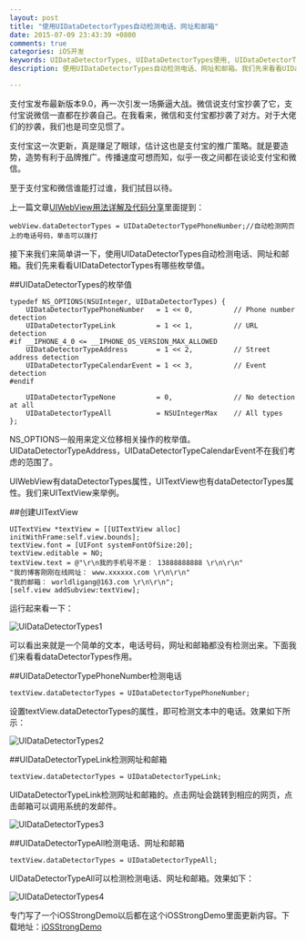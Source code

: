 ```yaml
---
layout: post
title: "使用UIDataDetectorTypes自动检测电话、网址和邮箱"
date: 2015-07-09 23:43:39 +0800
comments: true
categories: iOS开发
keywords: UIDataDetectorTypes, UIDataDetectorTypes使用, UIDataDetectorTypes用法详解, UIDataDetectorTypes简介, 刚刚在线
description: 使用UIDataDetectorTypes自动检测电话、网址和邮箱。我们先来看看UIDataDetectorTypes有哪些枚举值。

---
```


支付宝发布最新版本9.0，再一次引发一场撕逼大战。微信说支付宝抄袭了它，支付宝说微信一直都在抄袭自己。在我看来，微信和支付宝都抄袭了对方。对于大佬们的抄袭，我们也是司空见惯了。

支付宝这一次更新，真是赚足了眼球，估计这也是支付宝的推广策略。就是要造势，造势有利于品牌推广。传播速度可想而知，似乎一夜之间都在谈论支付宝和微信。

至于支付宝和微信谁能打过谁，我们拭目以待。

上一篇文章[UIWebView用法详解及代码分享](http://www.superqq.com/blog/2015/07/08/uiwebviewyong-fa-xiang-jie/)里面提到：

	webView.dataDetectorTypes = UIDataDetectorTypePhoneNumber;//自动检测网页上的电话号码，单击可以拨打
	
接下来我们来简单讲一下，使用UIDataDetectorTypes自动检测电话、网址和邮箱。我们先来看看UIDataDetectorTypes有哪些枚举值。

##UIDataDetectorTypes的枚举值

	typedef NS_OPTIONS(NSUInteger, UIDataDetectorTypes) {
	    UIDataDetectorTypePhoneNumber   = 1 << 0,          // Phone number detection
	    UIDataDetectorTypeLink          = 1 << 1,          // URL detection    
	#if __IPHONE_4_0 <= __IPHONE_OS_VERSION_MAX_ALLOWED
	    UIDataDetectorTypeAddress       = 1 << 2,          // Street address detection
	    UIDataDetectorTypeCalendarEvent = 1 << 3,          // Event detection
	#endif    
	
	    UIDataDetectorTypeNone          = 0,               // No detection at all
	    UIDataDetectorTypeAll           = NSUIntegerMax    // All types
	};
	
NS_OPTIONS一般用来定义位移相关操作的枚举值。UIDataDetectorTypeAddress，UIDataDetectorTypeCalendarEvent不在我们考虑的范围了。

UIWebView有dataDetectorTypes属性，UITextView也有dataDetectorTypes属性。我们来UITextView来举例。

##创建UITextView

	UITextView *textView = [[UITextView alloc] initWithFrame:self.view.bounds];
    textView.font = [UIFont systemFontOfSize:20];
    textView.editable = NO;
    textView.text = @"\r\n我的手机号不是： 13888888888 \r\n\r\n"
    "我的博客刚刚在线网址： www.xxxxxx.com \r\n\r\n"
    "我的邮箱： worldligang@163.com \r\n\r\n";
    [self.view addSubview:textView];

运行起来看一下：

![UIDataDetectorTypes1](http://7xjrlb.com1.z0.glb.clouddn.com/UIDataDetectorTypes1.jpeg)

可以看出来就是一个简单的文本，电话号码，网址和邮箱都没有检测出来。下面我们来看看dataDetectorTypes作用。

##UIDataDetectorTypePhoneNumber检测电话

	
    textView.dataDetectorTypes = UIDataDetectorTypePhoneNumber;

设置textView.dataDetectorTypes的属性，即可检测文本中的电话。效果如下所示：

![UIDataDetectorTypes2](http://7xjrlb.com1.z0.glb.clouddn.com/UIDataDetectorTypes2.jpeg)



##UIDataDetectorTypeLink检测网址和邮箱


    textView.dataDetectorTypes = UIDataDetectorTypeLink;

UIDataDetectorTypeLink检测网址和邮箱的。点击网址会跳转到相应的网页，点击邮箱可以调用系统的发邮件。

![UIDataDetectorTypes3](http://7xjrlb.com1.z0.glb.clouddn.com/UIDataDetectorTypes3.jpeg)


##UIDataDetectorTypeAll检测电话、网址和邮箱

    textView.dataDetectorTypes = UIDataDetectorTypeAll;

UIDataDetectorTypeAll可以检测检测电话、网址和邮箱。效果如下：

![UIDataDetectorTypes4](http://7xjrlb.com1.z0.glb.clouddn.com/UIDataDetectorTypes4.jpeg)

专门写了一个iOSStrongDemo以后都在这个iOSStrongDemo里面更新内容。下载地址：[iOSStrongDemo](https://github.com/worldligang/iOSStrongDemo)

